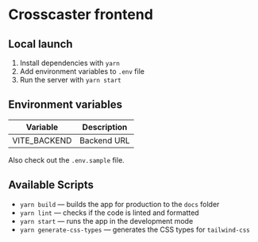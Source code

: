 # Crosscaster frontend

## Local launch

1. Install dependencies with `yarn`
2. Add environment variables to `.env` file
3. Run the server with `yarn start`

## Environment variables

| Variable     | Description |
| ------------ | ----------- |
| VITE_BACKEND | Backend URL |

Also check out the `.env.sample` file.

## Available Scripts

- `yarn build` — builds the app for production to the `docs` folder
- `yarn lint` — checks if the code is linted and formatted
- `yarn start` — runs the app in the development mode
- `yarn generate-css-types` — generates the CSS types for `tailwind-css`
